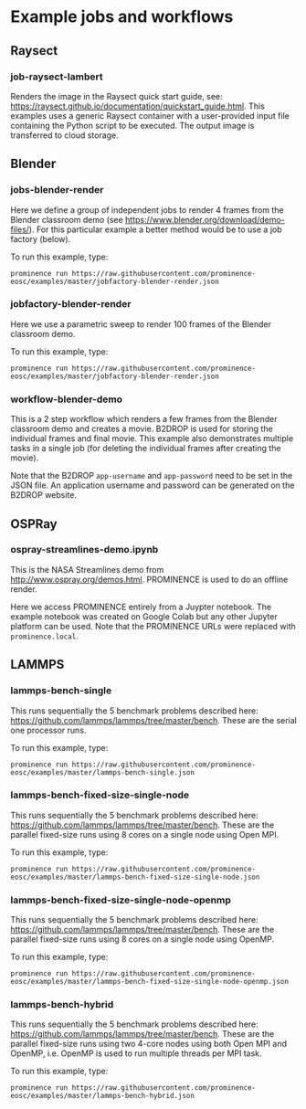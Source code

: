 # Example jobs and workflows

## Raysect
### job-raysect-lambert
Renders the image in the Raysect quick start guide, see: https://raysect.github.io/documentation/quickstart_guide.html. This examples uses a generic Raysect container with a user-provided input file containing the Python script to be executed. The output image is transferred to cloud storage.

## Blender


### jobs-blender-render
Here we define a group of independent jobs to render 4 frames from the Blender classroom demo (see https://www.blender.org/download/demo-files/). For this particular example a better method would be to use a job factory (below).

To run this example, type:
```
prominence run https://raw.githubusercontent.com/prominence-eosc/examples/master/jobfactory-blender-render.json
```

### jobfactory-blender-render
Here we use a parametric sweep to render 100 frames of the Blender classroom demo.

To run this example, type:
```
prominence run https://raw.githubusercontent.com/prominence-eosc/examples/master/jobfactory-blender-render.json
```

### workflow-blender-demo
This is a 2 step workflow which renders a few frames from the Blender classroom demo and creates a movie. B2DROP is used for storing the individual frames and final movie. This example also demonstrates multiple tasks in a single job (for deleting the individual frames after creating the movie).

Note that the B2DROP `app-username` and `app-password` need to be set in the JSON file. An application username and password can be generated on the B2DROP website.

## OSPRay
### ospray-streamlines-demo.ipynb
This is the NASA Streamlines demo from http://www.ospray.org/demos.html. PROMINENCE is used to do an offline render.

Here we access PROMINENCE entirely from a Juypter notebook. The example notebook was created on Google Colab but any other Jupyter platform can be used. Note that the PROMINENCE URLs were replaced with `prominence.local`.

## LAMMPS
### lammps-bench-single
This runs sequentially the 5 benchmark problems described here: https://github.com/lammps/lammps/tree/master/bench. These are the serial one processor runs.

To run this example, type:
```
prominence run https://raw.githubusercontent.com/prominence-eosc/examples/master/lammps-bench-single.json
```

### lammps-bench-fixed-size-single-node
This runs sequentially the 5 benchmark problems described here: https://github.com/lammps/lammps/tree/master/bench. These are the parallel fixed-size runs using 8 cores on a single node using Open MPI.

To run this example, type:
```
prominence run https://raw.githubusercontent.com/prominence-eosc/examples/master/lammps-bench-fixed-size-single-node.json
```

### lammps-bench-fixed-size-single-node-openmp
This runs sequentially the 5 benchmark problems described here: https://github.com/lammps/lammps/tree/master/bench. These are the parallel fixed-size runs using 8 cores on a single node using OpenMP.

To run this example, type:
```
prominence run https://raw.githubusercontent.com/prominence-eosc/examples/master/lammps-bench-fixed-size-single-node-openmp.json
```
### lammps-bench-hybrid
This runs sequentially the 5 benchmark problems described here: https://github.com/lammps/lammps/tree/master/bench. These are the parallel fixed-size runs using two 4-core nodes using both Open MPI and OpenMP, i.e. OpenMP is used to run multiple threads per MPI task.

To run this example, type:
```
prominence run https://raw.githubusercontent.com/prominence-eosc/examples/master/lammps-bench-hybrid.json
```
